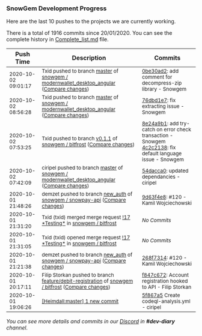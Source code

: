 
### SnowGem Development Progress

Here are the last 10 pushes to the projects we are currently working.

There is a total of 1916 commits since 20/01/2020. You can see the complete history in
 [Complete_list.md](Complete_list.md) file.

| Push Time | Description | Commits |
| --- | --- | --- |
| <sub>2020-10-02 09:01:17</sub> | <sub>Txid pushed to branch [master](https://gitlab.com/snowgem/modernwallet_desktop_angular/commits/master) of [snowgem / modernwallet\_desktop\_angular](https://gitlab.com/snowgem/modernwallet_desktop_angular) ([Compare changes](https://gitlab.com/snowgem/modernwallet_desktop_angular/compare/76dbd1e75d41c1a163dbfcc89e98463fec284cf4...0be30ad295e8273314ba9bcd32bda69579b7c15e))</sub> | <sub>[0be30ad2](https://gitlab.com/snowgem/modernwallet_desktop_angular/-/commit/0be30ad295e8273314ba9bcd32bda69579b7c15e): add comment for decompress-zip library - Snowgem</sub> |
| <sub>2020-10-02 08:56:28</sub> | <sub>Txid pushed to branch [master](https://gitlab.com/snowgem/modernwallet_desktop_angular/commits/master) of [snowgem / modernwallet\_desktop\_angular](https://gitlab.com/snowgem/modernwallet_desktop_angular) ([Compare changes](https://gitlab.com/snowgem/modernwallet_desktop_angular/compare/54dacca023d1c8f18d2d60e88b47b261a590d2e1...76dbd1e75d41c1a163dbfcc89e98463fec284cf4))</sub> | <sub>[76dbd1e7](https://gitlab.com/snowgem/modernwallet_desktop_angular/-/commit/76dbd1e75d41c1a163dbfcc89e98463fec284cf4): fix extracting issue - Snowgem</sub> |
| <sub>2020-10-02 07:53:25</sub> | <sub>Txid pushed to branch [v0\.1\.1](https://gitlab.com/snowgem/bitfrost/commits/v0.1.1) of [snowgem / bitfrost](https://gitlab.com/snowgem/bitfrost) ([Compare changes](https://gitlab.com/snowgem/bitfrost/compare/47276136d78cb06c7f89afb57a01dfadf96fd809...4c2c2138edf6cafed162e37d896f16862fd3fa37))</sub> | <sub>[8e24a9b1](https://gitlab.com/snowgem/bitfrost/-/commit/8e24a9b19616e531a4df55a252ff6b62bee5e3f0): add try-catch on error check transaction - Snowgem<br>[4c2c2138](https://gitlab.com/snowgem/bitfrost/-/commit/4c2c2138edf6cafed162e37d896f16862fd3fa37): fix default language issue - Snowgem</sub> |
| <sub>2020-10-02 07:42:09</sub> | <sub>ciripel pushed to branch [master](https://gitlab.com/snowgem/modernwallet_desktop_angular/commits/master) of [snowgem / modernwallet\_desktop\_angular](https://gitlab.com/snowgem/modernwallet_desktop_angular) ([Compare changes](https://gitlab.com/snowgem/modernwallet_desktop_angular/compare/94145e0be37808a28d3ab72c7dfb7d764103fe87...54dacca023d1c8f18d2d60e88b47b261a590d2e1))</sub> | <sub>[54dacca0](https://gitlab.com/snowgem/modernwallet_desktop_angular/-/commit/54dacca023d1c8f18d2d60e88b47b261a590d2e1): updated dependancies - ciripel</sub> |
| <sub>2020-10-01 21:48:26</sub> | <sub>demzet pushed to branch [new\_auth](https://gitlab.com/snowgem/snowpay-api/commits/new_auth) of [snowgem / snowpay\-api](https://gitlab.com/snowgem/snowpay-api) ([Compare changes](https://gitlab.com/snowgem/snowpay-api/compare/268f73141a6af6460b43a3e54e1da1f4a122b413...9d63f4e853929b43a172ffaeac36d5a753e45949))</sub> | <sub>[9d63f4e8](https://gitlab.com/snowgem/snowpay-api/-/commit/9d63f4e853929b43a172ffaeac36d5a753e45949): #120 - Kamil Wojciechowski</sub> |
| <sub>2020-10-01 21:31:20</sub> | <sub>Txid (txid) merged merge request [\!17 \*Testing\*](https://gitlab.com/snowgem/bitfrost/-/merge_requests/17) in [snowgem / bitfrost](https://gitlab.com/snowgem/bitfrost)</sub> | <sub>_No Commits_</sub> |
| <sub>2020-10-01 21:31:05</sub> | <sub>Txid (txid) opened merge request [\!17 \*Testing\*](https://gitlab.com/snowgem/bitfrost/-/merge_requests/17) in [snowgem / bitfrost](https://gitlab.com/snowgem/bitfrost)</sub> | <sub>_No Commits_</sub> |
| <sub>2020-10-01 21:21:38</sub> | <sub>demzet pushed to branch [new\_auth](https://gitlab.com/snowgem/snowpay-api/commits/new_auth) of [snowgem / snowpay\-api](https://gitlab.com/snowgem/snowpay-api) ([Compare changes](https://gitlab.com/snowgem/snowpay-api/compare/352708ce044a1b654468b69a9d215946895aae69...268f73141a6af6460b43a3e54e1da1f4a122b413))</sub> | <sub>[268f7314](https://gitlab.com/snowgem/snowpay-api/-/commit/268f73141a6af6460b43a3e54e1da1f4a122b413): #120 - Kamil Wojciechowski</sub> |
| <sub>2020-10-01 20:17:11</sub> | <sub>Filip Storkan pushed to branch [feature/debit\-registration](https://gitlab.com/snowgem/bitfrost/commits/feature/debit-registration) of [snowgem / bitfrost](https://gitlab.com/snowgem/bitfrost) ([Compare changes](https://gitlab.com/snowgem/bitfrost/compare/7415d2e0fb06d38236384fa97a735f5e4d1985c1...f847c67298697cf8e238d87d66259c5b469a7255))</sub> | <sub>[f847c672](https://gitlab.com/snowgem/bitfrost/-/commit/f847c67298697cf8e238d87d66259c5b469a7255): Account registration hooked to API - Filip Storkan</sub> |
| <sub>2020-10-01 19:06:26</sub> | <sub>[[Heimdall:master] 1 new commit](https://github.com/ciripel/Heimdall/commit/5f867a5060b44bdcc3d41ccd8d38042fa3ade349)</sub> | <sub>[5f867a5](https://github.com/ciripel/Heimdall/commit/5f867a5060b44bdcc3d41ccd8d38042fa3ade349) Create codeql-analysis.yml - ciripel</sub> |

_You can see more details and commits in our [Discord](https://discord.gg/zumGnbg) in **#dev-diary** channel._
